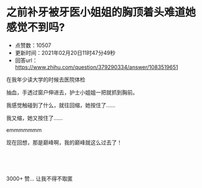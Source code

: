 # 之前补牙被牙医小姐姐的胸顶着头难道她感觉不到吗?
- 点赞数：10507
- 更新时间：2021年02月20日11时47分49秒
- 回答url：https://www.zhihu.com/question/379290334/answer/1083519651
<body>
 <p data-pid="Vs3HG7Sf">在我年少读大学的时候去医院体检</p>
 <p data-pid="w1azUVrU">抽血，手透过窗户伸进去，护士小姐姐一把就抓到胸前。</p>
 <p data-pid="soeT1wcM">我感觉触碰到了什么，就往回缩，她按住了……</p>
 <p data-pid="-ywUbdiC">我又缩，她又按住了……</p>
 <p data-pid="oCAlNL8v">emmmmmmm</p>
 <p data-pid="MLViH7mG">现在回想，那是巅峰啊，我的巅峰就这么过去了！</p>
 <p class="ztext-empty-paragraph"><br></p>
 <p class="ztext-empty-paragraph"><br></p>
 <p data-pid="42R8R5Kh">3000+ 赞… 让我不得不取匿</p>
</body>
